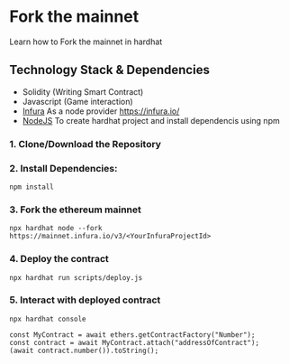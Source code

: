 # Fork the mainnet
Learn how to Fork the mainnet in hardhat

## Technology Stack & Dependencies

- Solidity (Writing Smart Contract)
- Javascript (Game interaction)
- [Infura](https://www.alchemy.com/) As a node provider
https://infura.io/
- [NodeJS](https://nodejs.org/en/) To create hardhat project and install dependencis using npm


### 1. Clone/Download the Repository

### 2. Install Dependencies:
```
npm install
```

### 3. Fork the ethereum mainnet 
```
npx hardhat node --fork https://mainnet.infura.io/v3/<YourInfuraProjectId>
```

### 4. Deploy the contract 
```
npx hardhat run scripts/deploy.js
```

### 5. Interact with deployed contract 
```
npx hardhat console

const MyContract = await ethers.getContractFactory("Number");
const contract = await MyContract.attach("addressOfContract");
(await contract.number()).toString();